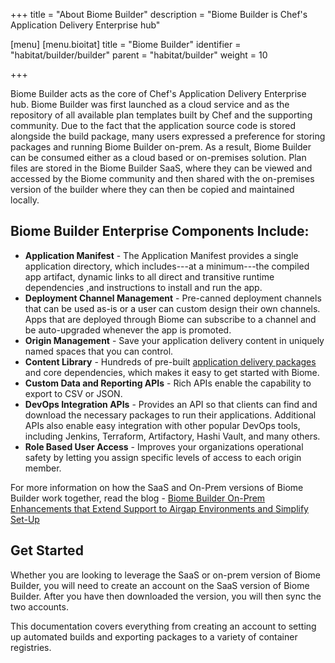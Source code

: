 +++
title = "About Biome Builder"
description = "Biome Builder is Chef's Application Delivery Enterprise hub"

[menu]
  [menu.bioitat]
    title = "Biome Builder"
    identifier = "habitat/builder/builder"
    parent = "habitat/builder"
    weight = 10

+++

Biome Builder acts as the core of Chef's Application Delivery Enterprise hub. Biome Builder was first launched as a cloud service and as the repository of all available plan templates built by Chef and the supporting community. Due to the fact that the application source code is stored alongside the build package, many users expressed a preference for storing packages and running Biome Builder on-prem. As a result, Biome Builder can be consumed either as a cloud based or on-premises solution. Plan files are stored in the Biome Builder SaaS, where they can be viewed and accessed by the Biome community and then shared with the on-premises version of the builder where they can then be copied and maintained locally.

## Biome Builder Enterprise Components Include:

* **Application Manifest** - The Application Manifest provides a single application directory, which includes---at a minimum---the compiled app artifact, dynamic links to all direct and transitive runtime dependencies ,and instructions to install and run the app.
* **Deployment Channel Management** -  Pre-canned deployment channels that can be used as-is or a user can custom design their own channels. Apps that are deployed through Biome can subscribe to a channel and be auto-upgraded whenever the app is promoted.
* **Origin Management** - Save your application delivery content in uniquely named spaces that you can control.
* **Content Library** - Hundreds of pre-built [application delivery packages](https://bldr.habitat.sh/#/pkgs/core) and core dependencies, which makes it easy to get started with Biome.
* **Custom Data and Reporting APIs** - Rich APIs enable the capability to export to CSV or JSON.
* **DevOps Integration APIs** - Provides an API so that clients can find and download the necessary packages to run their applications. Additional APIs also enable easy integration with other popular DevOps tools, including Jenkins, Terraform, Artifactory, Hashi Vault, and many others.
* **Role Based User Access** - Improves your organizations operational safety by letting you assign specific levels of access to each origin member.

For more information on how the SaaS and On-Prem versions of Biome Builder work together, read the blog - [Biome Builder On-Prem Enhancements that Extend Support to Airgap Environments and Simplify Set-Up](https://blog.chef.io/chef-biome-product-announcement-builder-on-prem-enhancements-that-extend-support-to-airgap-environments-and-simplify-set-up/)

## <a name="builder-start" id="builder-start" data-magellan-target="builder-start">Get Started</a>

Whether you are looking to leverage the SaaS or on-prem version of Biome Builder, you will need to create an account on the SaaS version of Biome Builder. After you have then downloaded the version, you will then sync the two accounts.

This documentation covers everything from creating an account to setting up automated builds and exporting packages to a variety of container registries.
